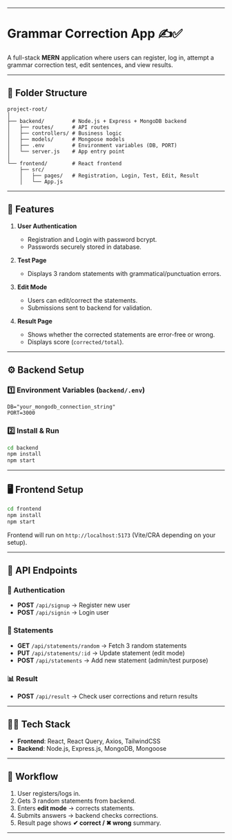 
---

# Grammar Correction App ✍️✅

A full-stack **MERN** application where users can register, log in, attempt a grammar correction test, edit sentences, and view results.

---

## 📂 Folder Structure

```
project-root/
│
├── backend/         # Node.js + Express + MongoDB backend
│   ├── routes/      # API routes
│   ├── controllers/ # Business logic
│   ├── models/      # Mongoose models
│   ├── .env         # Environment variables (DB, PORT)
│   └── server.js    # App entry point
│
└── frontend/        # React frontend
    ├── src/
    │   ├── pages/   # Registration, Login, Test, Edit, Result 
    │   └── App.js
```

---

## 🚀 Features

1. **User Authentication**

   * Registration and Login with password bcrypt.
   * Passwords securely stored in database.

2. **Test Page**

   * Displays 3 random statements with grammatical/punctuation errors.

3. **Edit Mode**

   * Users can edit/correct the statements.
   * Submissions sent to backend for validation.

4. **Result Page**

   * Shows whether the corrected statements are error-free or wrong.
   * Displays score (`corrected/total`).

---

## ⚙️ Backend Setup

### 1️⃣ Environment Variables (`backend/.env`)

```env
DB="your_mongodb_connection_string"
PORT=3000
```

### 2️⃣ Install & Run

```bash
cd backend
npm install
npm start
```

---

## 🖥️ Frontend Setup

```bash
cd frontend
npm install
npm start
```

Frontend will run on `http://localhost:5173` (Vite/CRA depending on your setup).

---

## 📡 API Endpoints

### 🔑 Authentication

* **POST** `/api/signup` → Register new user
* **POST** `/api/signin` → Login user

### 📝 Statements

* **GET** `/api/statements/random` → Fetch 3 random statements
* **PUT** `/api/statements/:id` → Update statement (edit mode)
* **POST** `/api/statements` → Add new statement (admin/test purpose)

### 📊 Result

* **POST** `/api/result` → Check user corrections and return results

---

## 🧑‍💻 Tech Stack

* **Frontend**: React, React Query, Axios, TailwindCSS
* **Backend**: Node.js, Express.js, MongoDB, Mongoose

---

## 🎯 Workflow

1. User registers/logs in.
2. Gets 3 random statements from backend.
3. Enters **edit mode** → corrects statements.
4. Submits answers → backend checks corrections.
5. Result page shows **✔ correct / ✖ wrong** summary.

---